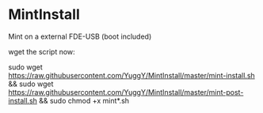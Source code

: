 # MintInstall
Mint on a external FDE-USB (boot included)

wget the script now:

sudo wget https://raw.githubusercontent.com/YuggY/MintInstall/master/mint-install.sh && sudo wget https://raw.githubusercontent.com/YuggY/MintInstall/master/mint-post-install.sh && sudo chmod +x mint*.sh
